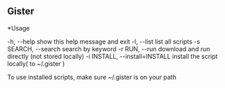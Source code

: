 Gister
------

*Usage

-h, --help            show this help message and exit
-l, --list            list all scripts
-s SEARCH, --search   search by keyword
-r RUN, --run       download and run directly (not stored locally)
-i INSTALL, --install=INSTALL
                        install the script locally( to ~/.gister )

To use installed scripts, make sure ~/.gister is on your path
